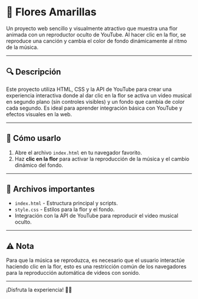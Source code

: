 # 🌼 Flores Amarillas

Un proyecto web sencillo y visualmente atractivo que muestra una flor animada con un reproductor oculto de YouTube. Al hacer clic en la flor, se reproduce una canción y cambia el color de fondo dinámicamente al ritmo de la música.

---

## 🔍 Descripción

Este proyecto utiliza HTML, CSS y la API de YouTube para crear una experiencia interactiva donde al dar clic en la flor se activa un video musical en segundo plano (sin controles visibles) y un fondo que cambia de color cada segundo. Es ideal para aprender integración básica con YouTube y efectos visuales en la web.

---

## 🎯 Cómo usarlo

1. Abre el archivo `index.html` en tu navegador favorito.
2. Haz **clic en la flor** para activar la reproducción de la música y el cambio dinámico del fondo.

---

## 📂 Archivos importantes

- `index.html` - Estructura principal y scripts.
- `style.css` - Estilos para la flor y el fondo.
- Integración con la API de YouTube para reproducir el video musical oculto.

---

## ⚠️ Nota

Para que la música se reproduzca, es necesario que el usuario interactúe haciendo clic en la flor, esto es una restricción común de los navegadores para la reproducción automática de videos con sonido.

---

¡Disfruta la experiencia! 🌼🎶
